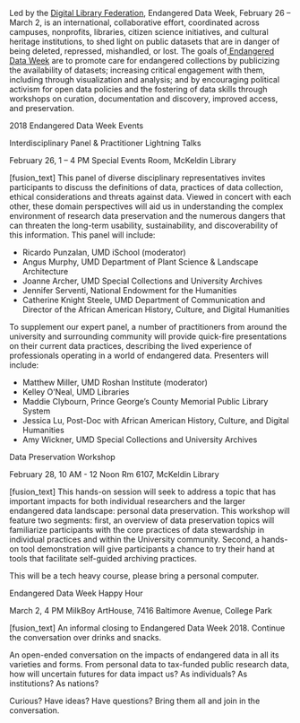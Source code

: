 Led by the [Digital Library Federation](https://www.diglib.org/), Endangered Data Week, February 26 – March 2, is an international, collaborative effort, coordinated across campuses, nonprofits, libraries, citizen science initiatives, and cultural heritage institutions, to shed light on public datasets that are in danger of being deleted, repressed, mishandled, or lost. The goals of[ Endangered Data Week](http://endangereddataweek.org/) are to promote care for endangered collections by publicizing the availability of datasets; increasing critical engagement with them, including through visualization and analysis; and by encouraging political activism for open data policies and the fostering of data skills through workshops on curation, documentation and discovery, improved access, and preservation.

2018 Endangered Data Week Events

Interdisciplinary Panel & Practitioner Lightning Talks

February 26, 1 – 4 PM Special Events Room, McKeldin Library

\[fusion_text] This panel of diverse disciplinary representatives invites participants to discuss the definitions of data, practices of data collection, ethical considerations and threats against data. Viewed in concert with each other, these domain perspectives will aid us in understanding the complex environment of research data preservation and the numerous dangers that can threaten the long-term usability, sustainability, and discoverability of this information. This panel will include:

- Ricardo Punzalan, UMD iSchool (moderator)
- Angus Murphy, UMD Department of Plant Science & Landscape Architecture
- Joanne Archer, UMD Special Collections and University Archives
- Jennifer Serventi, National Endowment for the Humanities
- Catherine Knight Steele, UMD Department of Communication and Director of the African American History, Culture, and Digital Humanities

To supplement our expert panel, a number of practitioners from around the university and surrounding community will provide quick-fire presentations on their current data practices, describing the lived experience of professionals operating in a world of endangered data. Presenters will include:

- Matthew Miller, UMD Roshan Institute (moderator)
- Kelley O’Neal, UMD Libraries
- Maddie Clybourn, Prince George’s County Memorial Public Library System
- Jessica Lu, Post-Doc with African American History, Culture, and Digital Humanities
- Amy Wickner, UMD Special Collections and University Archives

Data Preservation Workshop

February 28, 10 AM - 12 Noon Rm 6107, McKeldin Library

\[fusion_text] This hands-on session will seek to address a topic that has important impacts for both individual researchers and the larger endangered data landscape: personal data preservation. This workshop will feature two segments: first, an overview of data preservation topics will familiarize participants with the core practices of data stewardship in individual practices and within the University community. Second, a hands-on tool demonstration will give participants a chance to try their hand at tools that facilitate self-guided archiving practices.

This will be a tech heavy course, please bring a personal computer.

Endangered Data Week Happy Hour

March 2, 4 PM MilkBoy ArtHouse, 7416 Baltimore Avenue, College Park

\[fusion_text] An informal closing to Endangered Data Week 2018. Continue the conversation over drinks and snacks.

An open-ended conversation on the impacts of endangered data in all its varieties and forms. From personal data to tax-funded public research data, how will uncertain futures for data impact us? As individuals? As institutions? As nations?

Curious? Have ideas? Have questions? Bring them all and join in the conversation.